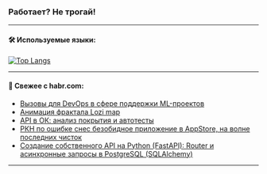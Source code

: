 ### Работает? Не трогай!

---
<!--
#### 🛠️ Technical stack:

![Java](https://img.shields.io/badge/Java-informational?logo=Oracle&style=flat&logoColor=white&color=FF4500)
![Kotlin](https://img.shields.io/badge/Kotlin-informational?logo=Kotlin&style=flat&logoColor=white&color=774D97)
![TS](https://img.shields.io/badge/TypeScript-informational?logo=typeScript&style=flat&logoColor=black&color=017acc)
![Python](https://img.shields.io/badge/Python-informational?logo=Python&style=flat&logoColor=black&color=ffdd54) <br>
![Spring](https://img.shields.io/badge/Spring-informational?logo=Spring&style=flat&logoColor=white&color=6DB33F) 
![SpringBoot](https://img.shields.io/badge/SpringBoot-informational?logo=SpringBoot&style=flat&logoColor=white&color=6DB33F)
![Nest](https://img.shields.io/badge/NestJS-informational?logo=NestJS&style=flat&logoColor=white&color=E0234E) 
![NodeJS](https://img.shields.io/badge/NodeJS-informational?logo=node.js&style=flat&logoColor=white&color=70A760)<br>
![PostgreSQL](https://img.shields.io/badge/PostgreSQL-informational?logo=PostgreSQL&style=flat&logoColor=white&color=DAA520)
![MongoDB](https://img.shields.io/badge/MongoDB-informational?logo=MongoDB&style=flat&logoColor=white&color=870000)
![Apache](https://img.shields.io/badge/Apache-informational?logo=apache&style=flat&logoColor=white&color=f74e28)

___ 
-->

#### 🛠️ Используемые языки:

[![Top Langs](https://github-readme-stats-u2qms2cxw-advtsettinggmailcoms-projects.vercel.app/api/top-langs/?username=zloylis&langs_count=10&hide_title=true&title_color=e6edf3&size_weight=0.5&count_weight=0.5&layout=compact&hide_progress=true&hide_border=true&theme=dracula)](https://github.com/zloylis)

<!---


####  :octocat:&nbsp;&nbsp; Статистика:

![GitHub stats](https://github-readme-stats-u2qms2cxw-advtsettinggmailcoms-projects.vercel.app/api?username=zloylis&show_icons=true&hide_border=true&theme=dracula&title_color=e6edf3&include_all_commits=true&count_private=true&hide_rank=false&hide_title=true&rank_icon=github)
-->
---

#### 💬 Свежее с habr.com:

<!-- BLOG-POST-LIST:START -->
- [Вызовы для DevOps в сфере поддержки ML-проектов](https://habr.com/ru/companies/cinimex/articles/824786/?utm_source=habrahabr&utm_medium=rss&utm_campaign=824786)
- [Анимация фрактала Lozi map](https://habr.com/ru/articles/828464/?utm_source=habrahabr&utm_medium=rss&utm_campaign=828464)
- [API в ОК: анализ покрытия и автотесты](https://habr.com/ru/companies/vk/articles/828222/?utm_source=habrahabr&utm_medium=rss&utm_campaign=828222)
- [РКН по ошибке снес безобидное приложение в AppStore, на волне последних чисток](https://habr.com/ru/articles/828438/?utm_source=habrahabr&utm_medium=rss&utm_campaign=828438)
- [Создание собственного API на Python &lpar;FastAPI&rpar;: Router и асинхронные запросы в PostgreSQL &lpar;SQLAlchemy&rpar;](https://habr.com/ru/articles/828328/?utm_source=habrahabr&utm_medium=rss&utm_campaign=828328)
<!-- BLOG-POST-LIST:END -->

---
